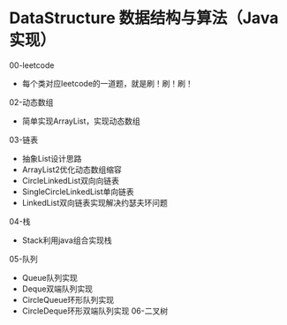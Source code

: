 # DataStructure 数据结构与算法（Java实现）
00-leetcode
 - 每个类对应leetcode的一道题，就是刷！刷！刷！

02-动态数组
 - 简单实现ArrayList，实现动态数组

03-链表
 - 抽象List设计思路
 - ArrayList2优化动态数组缩容
 - CircleLinkedList双向向链表
 - SingleCircleLinkedList单向链表
 - LinkedList双向链表实现解决约瑟夫环问题

04-栈
 - Stack利用java组合实现栈

05-队列
 - Queue队列实现
 - Deque双端队列实现
 - CircleQueue环形队列实现
 - CircleDeque环形双端队列实现
06-二叉树